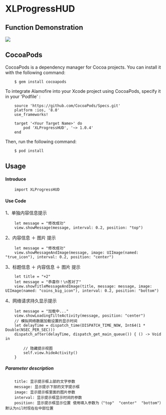 XLProgressHUD
======
Function Demonstration
-----
![](https://github.com/williamxiaolong/XLProgressHUD/blob/master/DemonstrationImages/demonstrated-icon.gif)

CocoaPods
----
CocoaPods is a dependency manager for Cocoa projects. You can install it with the following command:

        $ gem install cocoapods
        
To integrate Alamofire into your Xcode project using CocoaPods, specify it in your 'Podfile' :

        source 'https://github.com/CocoaPods/Specs.git'
        platform :ios, '8.0'
        use_frameworks!
        
        target '<Your Target Name>' do
            pod 'XLProgressHUD', '~> 1.0.4'
        end
        
Then, run the following command:

        $ pod install

Usage
----
#### Introduce

        import XLProgressHUD

#### Use Code
1、单独内容信息提示

        let message = "修改成功"
        view.showMessage(message, interval: 0.2, position: "top")
2、内容信息 ＋ 图片 提示

        let message = "修改成功"
        view.showMessageAndImage(message, image: UIImage(named: "true_icon"), interval: 0.2, position: "center")
3、标题信息 ＋ 内容信息 ＋ 图片 提示

        let title = "+2"
        let message = "恭喜你！\n答对了"
        view.showTitleMessageAndImage(title, message: message, image: UIImage(named: "coins_big_icon"), interval: 0.2, position: "bottom")
4、网络请求持久显示提示

        let message = "加载中..."
        view.showLoadingTilteActivity(message, position: "center")
        // 模拟网络数据加载设置的显示时间
        let delayTime = dispatch_time(DISPATCH_TIME_NOW, Int64(1 * Double(NSEC_PER_SEC)))
        dispatch_after(delayTime, dispatch_get_main_queue()) { () -> Void in
            
            // 隐藏提示视图
            self.view.hideActivity()
        }

##### Parameter description

        title: 显示提示框上部的文字参数
        message: 显示提示下部的文字提示框
        image: 显示提示框里面的图片参数
        interval: 显示提示框显示时间的参数
        position: 显示提示框显示位置 使用填入参数为（"top"  "center"  "bottom"） 默认为nil时现在在中部位置

